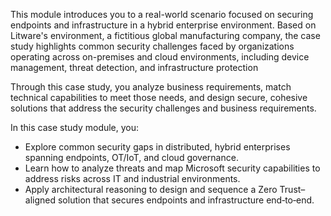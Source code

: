
This module introduces you to a real-world scenario focused on securing endpoints and infrastructure in a hybrid enterprise environment. Based on Litware's environment, a fictitious global manufacturing company, the case study highlights common security challenges faced by organizations operating across on-premises and cloud environments, including device management, threat detection, and infrastructure protection

Through this case study, you analyze business requirements, match technical capabilities to meet those needs, and design secure, cohesive solutions that address the security challenges and business requirements.

In this case study module, you:

- Explore common security gaps in distributed, hybrid enterprises spanning endpoints, OT/IoT, and cloud governance.
- Learn how to analyze threats and map Microsoft security capabilities to address risks across IT and industrial environments.
- Apply architectural reasoning to design and sequence a Zero Trust–aligned solution that secures endpoints and infrastructure end‑to‑end.

